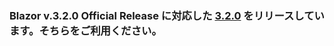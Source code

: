 ### Blazor v.3.2.0 Official Release に対応した [3.2.0](https://github.com/jsakamoto/self-learning-materials-for-blazor-jp/releases/tag/doc%2F3.2.0) をリリースしています。そちらをご利用ください。